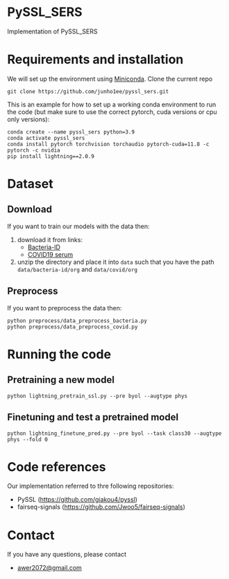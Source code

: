 # PySSL_SERS

Implementation of PySSL_SERS

# Requirements and installation

We will set up the environment using [Miniconda](https://docs.conda.io/projects/miniconda/en/latest/miniconda-install.html). Clone the current repo

    git clone https://github.com/junho1ee/pyssl_sers.git

This is an example for how to set up a working conda environment to run the code (but make sure to use the correct pytorch, cuda versions or cpu only versions):

    conda create --name pyssl_sers python=3.9
    conda activate pyssl_sers
    conda install pytorch torchvision torchaudio pytorch-cuda=11.8 -c pytorch -c nvidia
    pip install lightning==2.0.9

# Dataset

## Download
If you want to train our models with the data then:
1. download it from links:
    * [Bacteria-ID](https://github.com/csho33/bacteria-ID/)
    * [COVID19 serum](https://springernature.figshare.com/articles/dataset/Data_and_code_on_serum_Raman_spectroscopy_as_an_efficient_primary_screening_of_coronavirus_disease_in_2019_COVID-19_/12159924)
2. unzip the directory and place it into `data` such that you have the path `data/bacteria-id/org` and `data/covid/org`

## Preprocess
If you want to preprocess the data then:

    python preprocess/data_preprocess_bacteria.py
    python preprocess/data_preprocess_covid.py

# Running the code
## Pretraining a new model

    python lightning_pretrain_ssl.py --pre byol --augtype phys

## Finetuning and test a pretrained model

    python lightning_finetune_pred.py --pre byol --task class30 --augtype phys --fold 0


# Code references

Our implementation referred to thre following repositories:

- PySSL (https://github.com/giakou4/pyssl)
- fairseq-signals (https://github.com/Jwoo5/fairseq-signals)

# Contact
If you have any questions, please contact
- awer2072@gmail.com
